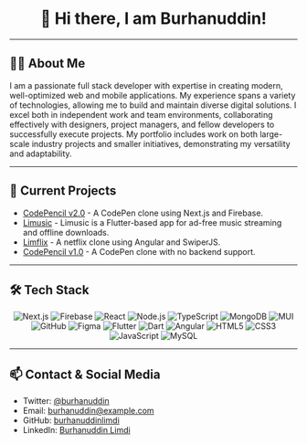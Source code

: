 <h1 align="center">
  <b>👋 Hi there, I am Burhanuddin!</b>
</h1>

---

## 👨‍💻 About Me

I am a passionate full stack developer with expertise in creating modern, well-optimized web and mobile applications. My experience spans a variety of technologies, allowing me to build and maintain diverse digital solutions. I excel both in independent work and team environments, collaborating effectively with designers, project managers, and fellow developers to successfully execute projects. My portfolio includes work on both large-scale industry projects and smaller initiatives, demonstrating my versatility and adaptability.

---

## 🚀 Current Projects
- [CodePencil v2.0](https://github.com/burhanuddin-limdi/Codepencil) - A CodePen clone using Next.js and Firebase.
- [Limusic](https://github.com/burhanuddin-limdi/limusic) - Limusic is a Flutter-based app for ad-free music streaming and offline downloads.
- [Limflix](https://github.com/burhanuddin-limdi/Limflix_Movie_Website) - A netflix clone using Angular and SwiperJS.
- [CodePencil v1.0](https://github.com/burhanuddin-limdi/CodePencilReact) - A CodePen clone with no backend support.

---

## 🛠️ Tech Stack

<p align="center">
  <img src="https://img.shields.io/badge/Next.js-000000?style=for-the-badge&logo=nextdotjs&logoColor=white" alt="Next.js">
  <img src="https://img.shields.io/badge/Firebase-FFCA28?style=for-the-badge&logo=firebase&logoColor=white" alt="Firebase">
  <img src="https://img.shields.io/badge/React-61DAFB?style=for-the-badge&logo=react&logoColor=black" alt="React">
  <img src="https://img.shields.io/badge/Node.js-339933?style=for-the-badge&logo=nodedotjs&logoColor=white" alt="Node.js">
  <img src="https://img.shields.io/badge/TypeScript-007ACC?style=for-the-badge&logo=typescript&logoColor=white" alt="TypeScript">
  <img src="https://img.shields.io/badge/MongoDB-47A248?style=for-the-badge&logo=mongodb&logoColor=white" alt="MongoDB">
  <img src="https://img.shields.io/badge/MUI-007FFF?style=for-the-badge&logo=mui&logoColor=white" alt="MUI">
  <img src="https://img.shields.io/badge/GitHub-181717?style=for-the-badge&logo=github&logoColor=white" alt="GitHub">
  <img src="https://img.shields.io/badge/Figma-F24E1E?style=for-the-badge&logo=figma&logoColor=white" alt="Figma">
  <img src="https://img.shields.io/badge/Flutter-02569B?style=for-the-badge&logo=flutter&logoColor=white" alt="Flutter">
  <img src="https://img.shields.io/badge/Dart-0175C2?style=for-the-badge&logo=dart&logoColor=white" alt="Dart">
  <img src="https://img.shields.io/badge/Angular-DD0031?style=for-the-badge&logo=angular&logoColor=white" alt="Angular">
  <img src="https://img.shields.io/badge/HTML5-E34F26?style=for-the-badge&logo=html5&logoColor=white" alt="HTML5">
  <img src="https://img.shields.io/badge/CSS3-1572B6?style=for-the-badge&logo=css3&logoColor=white" alt="CSS3">
  <img src="https://img.shields.io/badge/JavaScript-F7DF1E?style=for-the-badge&logo=javascript&logoColor=black" alt="JavaScript">
  <img src="https://img.shields.io/badge/MySQL-4479A1?style=for-the-badge&logo=mysql&logoColor=white" alt="MySQL">
</p>

---

## 📫 Contact & Social Media

- Twitter: [@burhanuddin](https://x.com/Burhanuddin_70D)
- Email: [burhanuddin@example.com](mailto:burhanuddinlimdiwala5123@gmail.com)
- GitHub: [burhanuddinlimdi](https://github.com/burhanuddin-limdi)
- LinkedIn: [Burhanuddin Limdi](https://www.linkedin.com/in/burhanuddin-limdi-4731221b7/)
